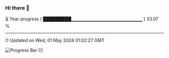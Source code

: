### Hi there 👋

⏳ Year progress { █████████▁▁▁▁▁▁▁▁▁▁▁▁▁▁▁▁▁▁▁▁▁ } 33.07 %

---

⏰ Updated on Wed, 01 May 2024 01:02:27 GMT

![Progress Bar CI](https://github.com/JuvenileQ/Progress-Bar-CI/workflows/main/badge.svg)
